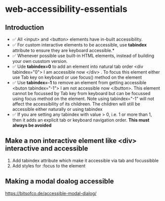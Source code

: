 # web-accessibility-essentials
## Introduction 
* ✅ All \<input> and \<button> elements have in-built accessibility.
* ✅ For custom interactive elements to be accessible, use **tabindex** attribute to ensure they are keyboard accessible.*    
* ✅ Whenever possible use built-in HTML elements, instead of building your own cusstom version.
* ✅ Ude **tabindex=0** to add an element into natural tab order \<div tabindex="0"> I am accessible now \</div> . To focus this element either use Tab key on keyboard or use focus() method on the element
* ✅ Use **tabindex=-1** to remove an element from getting accessible \<buton tabindex="-1"> I am not accessible now \</button>. This element cannot be focussed by Tab key from keyboard but can be focussed using focus method on the element. Note using tabindex="-1" will not affect the accessibility of its childreen. The children will still be accessible either naturally or using tabindex
* ✅ If you are setting any tabindex with value > 0, i.e. 1 or more than 1, then it adds an explicit tab or keyboard navigation order. **This must always be avoided**
  
## Make a non interactive element like **\<div>** interactive and accessible 
1. Add tabindex attribute which make it accessible via tab and focussibble
1. Add styles for :focus to the element

## Making a modal doalog accessible
https://bitsofco.de/accessible-modal-dialog/
